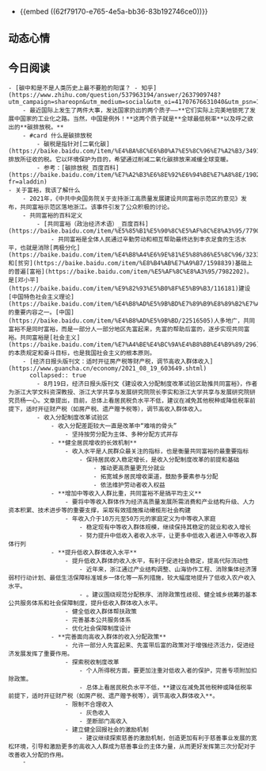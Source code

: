 - {{embed ((62f79170-e765-4e5a-bb36-83b192746ce0))}}
## 动态心情
## 今日阅读
	- [碳中和是不是人类历史上最不要脸的阳谋？ - 知乎](https://www.zhihu.com/question/537963194/answer/2637909748?utm_campaign=shareopn&utm_medium=social&utm_oi=41707676631040&utm_psn=1545805453514485760&utm_source=wechat_session)
		- 最近国际上发生了两件大事，发达国家扔出的两个质子——**它们实际上完美地锁死了发展中国家的工业化之路。当然，中国是例外！**这两个质子就是**全球最低税率**以及呼之欲出的**碳排放税。**
		- #card 什么是碳排放税
			- 碳税是指针对[二氧化碳](https://baike.baidu.com/item/%E4%BA%8C%E6%B0%A7%E5%8C%96%E7%A2%B3/349143)排放所征收的税。它以环境保护为目的，希望通过削减二氧化碳排放来减缓全球变暖。
			- 参考：[碳排放税_百度百科](https://baike.baidu.com/item/%E7%A2%B3%E6%8E%92%E6%94%BE%E7%A8%8E/1902377?fr=aladdin)
	- 关于富裕，我该了解什么
		- 2021年，《中共中央国务院关于支持浙江高质量发展建设共同富裕示范区的意见》发布，共同富裕示范区落地浙江。该事件引发了公众积极的讨论。
		- 共同富裕的百科定义
			- [共同富裕（政治经济术语）_百度百科](https://baike.baidu.com/item/%E5%85%B1%E5%90%8C%E5%AF%8C%E8%A3%95/7790098)
				- 共同富裕是全体人民通过辛勤劳动和相互帮助最终达到丰衣足食的生活水平，也就是消除[两极分化](https://baike.baidu.com/item/%E4%B8%A4%E6%9E%81%E5%88%86%E5%8C%96/3233374)和[贫穷](https://baike.baidu.com/item/%E8%B4%AB%E7%A9%B7/1598839)基础上的普遍[富裕](https://baike.baidu.com/item/%E5%AF%8C%E8%A3%95/7982202)。是[邓小平](https://baike.baidu.com/item/%E9%82%93%E5%B0%8F%E5%B9%B3/116181)建设[中国特色社会主义理论](https://baike.baidu.com/item/%E4%B8%AD%E5%9B%BD%E7%89%B9%E8%89%B2%E7%A4%BE%E4%BC%9A%E4%B8%BB%E4%B9%89%E7%90%86%E8%AE%BA/2762288)的重要内容之一。[中国](https://baike.baidu.com/item/%E4%B8%AD%E5%9B%BD/22516505)人多地广，共同富裕不是同时富裕，而是一部分人一部分地区先富起来，先富的帮助后富的，逐步实现共同富裕。共同富裕是[社会主义](https://baike.baidu.com/item/%E7%A4%BE%E4%BC%9A%E4%B8%BB%E4%B9%89/296)的本质规定和奋斗目标，也是我国社会主义的根本原则。
		- [经济日报头版刊文：适时开征房产税等财产税，调节高收入群体收入](https://www.guancha.cn/economy/2021_08_19_603649.shtml)
		  collapsed:: true
			- 8月19日，经济日报头版刊文《建设收入分配制度改革试验区助推共同富裕》，作者为浙江大学文科资深教授、浙江大学共享与发展研究院院长李实和浙江大学共享与发展研究院研究员杨一心。文章提出，目前，总体上看居民税负水平不低，建议在减免其他税种或降低税率前提下，适时开征财产税（如房产税、遗产赠予税等），调节高收入群体收入。
			- 收入分配制度改革试验区
				- 收入分配差距较大一直是改革中“难啃的骨头”
					- 坚持按劳分配为主体、多种分配方式并存
				- **健全居民增收的长效机制**
					- 收入水平是人民群众最关注的指标，也是衡量共同富裕的最重要指标
						- 保持居民收入稳定增长，是收入分配制度改革的前提和基础
							- 推动更高质量更充分就业
							- 拓宽城乡居民增收渠道，鼓励多要素参与分配
							- 依法维护劳动者收入权益
				- **增加中等收入人群比重，共同富裕不是搞平均主义**
					- 要将中等收入群体作为经济高质量发展所需消费和产业结构升级、人力资本积累、技术进步等的重要支撑，采取有效措施推动橄榄形社会构建
					- 年收入介于10万元至50万元的家庭定义为中等收入家庭
						- 稳定现有中等收入群体规模，继续保持其稳定的就业和收入增长
						- 努力提升中低收入者收入水平，让更多中低收入者进入中等收入群体行列
				- **提升低收入群体收入水平**
					- 提升低收入群体的收入水平，有利于促进社会稳定，提高代际流动性
						- 近年来，浙江通过产业结构调整、山海协作工程、消除集体经济薄弱村行动计划、最低生活保障标准城乡一体化等一系列措施，较大幅度地提升了低收入农户收入水平。
						- 。建议围绕规范分配秩序、消除政策性歧视、健全城乡统筹的基本公共服务体系和社会保障制度，提升低收入群体收入水平。
					- 健全低收入群体帮扶政策
					- 完善基本公共服务体系
					- 优化社会保障制度设计
				- **完善面向高收入群体的收入分配政策**
					- 允许一部分人先富起来、先富带后富的政策对于增强经济活力，促进经济发展发挥了重要作用。
					- 探索税收制度改革
						- 个人所得税方面，要更加注重对低收入者的保护，完善专项附加扣除政策。
						- 总体上看居民税负水平不低，**建议在减免其他税种或降低税率前提下，适时开征财产税（如房产税、遗产赠予税等），调节高收入群体收入**。
					- 限制不合理收入
						- 灰色收入
						- 垄断部门高收入
					- 建立健全回报社会的激励机制
						- 建议继续探索慈善的激励机制，创造更加有利于慈善事业发展的宽松环境，引导和激励更多的高收入人群成为慈善事业的主体力量，从而更好发挥第三次分配对于改善收入分配的作用。
		-